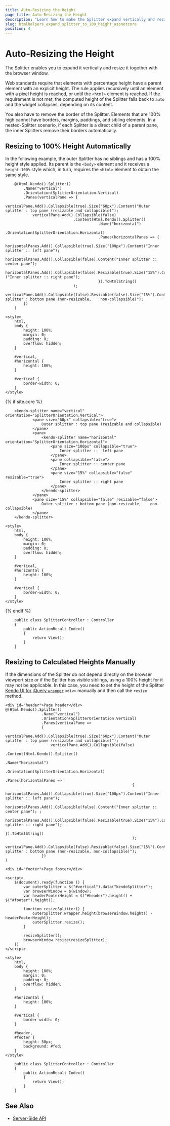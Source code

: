 ```yaml
---
title: Auto-Resizing the Height
page_title: Auto-Resizing the Height
description: "Learn how to make the Splitter expand vertically and resize together with the browser window by using Telerik UI Splitter component for {{ site.framework }}."
slug: htmlhelpers_expand_splitter_to_100_height_aspnetcore
position: 4
---
```


# Auto-Resizing the Height

The Splitter enables you to expand it vertically and resize it together with the browser window.

Web standards require that elements with percentage height have a parent element with an explicit height. The rule applies recursively until an element with a pixel height is reached, or until the `<html>` element is reached. If the requirement is not met, the computed height of the Splitter falls back to `auto` and the widget collapses, depending on its content.

You also have to remove the border of the Splitter. Elements that are 100% high cannot have borders, margins, paddings, and sibling elements. In a nested-Splitter scenario, if each Splitter is a direct child of a parent pane, the inner Splitters remove their borders automatically.

## Resizing to 100% Height Automatically

In the following example, the outer Splitter has no siblings and has a 100% height style applied. Its parent is the `<body>` element and it receives a `height:100%` style which, in turn, requires the `<html>` element to obtain the same style.

```HtmlHelper
    @(Html.Kendo().Splitter()
        .Name("vertical")
        .Orientation(SplitterOrientation.Vertical)
        .Panes(verticalPane => {
            verticalPane.Add().Collapsible(true).Size("60px").Content("Outer splitter : top pane (resizable and collapsible)");
            verticalPane.Add().Collapsible(false)
                              .Content(Html.Kendo().Splitter()
                                         .Name("horizontal")
                                         .Orientation(SplitterOrientation.Horizontal)
                                         .Panes(horizontalPanes => {
                                             horizontalPanes.Add().Collapsible(true).Size("100px").Content("Inner splitter :: left pane");
                                             horizontalPanes.Add().Collapsible(false).Content("Inner splitter :: center pane");
                                             horizontalPanes.Add().Collapsible(false).Resizable(true).Size("15%").Content    ("Inner splitter :: right pane");
                                         }).ToHtmlString()
                              );
            verticalPane.Add().Collapsible(false).Resizable(false).Size("15%").Content("Outer splitter : bottom pane (non-resizable,    non-collapsible)");
        })
    )

<style>
    html,
    body {
        height: 100%;
        margin: 0;
        padding: 0;
        overflow: hidden;
    }

    #vertical,
    #horizontal {
        height: 100%;
    }

    #vertical {
        border-width: 0;
    }
</style>
```
{% if site.core %}
```TagHelper
    <kendo-splitter name="vertical" orientation="SplitterOrientation.Vertical">
            <pane size="60px" collapsible="true">
                Outer splitter : top pane (resizable and collapsible)
            </pane>
            <pane>
                <kendo-splitter name="horizontal" orientation="SplitterOrientation.Horizontal">
                    <pane size="100px" collapsible="true">
                        Inner splitter ::  left pane
                    </pane>
                    <pane collapsible="false">
                        Inner splitter :: center pane
                    </pane>
                    <pane size="15%" collapsible="false" resizable="true">
                        Inner splitter :: right pane
                    </pane>
                </kendo-splitter>
            </pane>
            <pane size="15%" collapsible="false" resizable="false">
                Outer splitter : bottom pane (non-resizable,    non-collapsible)
            </pane>
    </kendo-splitter>

<style>
    html,
    body {
        height: 100%;
        margin: 0;
        padding: 0;
        overflow: hidden;
    }

    #vertical,
    #horizontal {
        height: 100%;
    }

    #vertical {
        border-width: 0;
    }
</style>    
```
{% endif %}
```Controller
    public class SplitterController : Controller
    {
        public ActionResult Index()
        {
            return View();
        }
    }
```


## Resizing to Calculated Heights Manually

If the dimensions of the Splitter do not depend directly on the browser viewport size or if the Splitter has visible siblings, using a 100% height for it may not be applicable. In this case, you need to set the height of the Splitter [Kendo UI for jQuery `wrapper`](https://docs.telerik.com/kendo-ui/intro/widget-basics/wrapper-element) `<div>` manually and then call the `resize` method.

```HtmlHelper
<div id="header">Page header</div>
@(Html.Kendo().Splitter()
                .Name("vertical")
                .Orientation(SplitterOrientation.Vertical)
                .Panes(verticalPane =>
                {
                    verticalPane.Add().Collapsible(true).Size("60px").Content("Outer splitter : top pane (resizable and collapsible)");
                    verticalPane.Add().Collapsible(false)
                                        .Content(Html.Kendo().Splitter()
                                                        .Name("horizontal")
                                                        .Orientation(SplitterOrientation.Horizontal)
                                                        .Panes(horizontalPanes =>
                                                        {
                                                            horizontalPanes.Add().Collapsible(true).Size("100px").Content("Inner splitter :: left pane");
                                                            horizontalPanes.Add().Collapsible(false).Content("Inner splitter :: center pane"); ;
                                                            horizontalPanes.Add().Collapsible(false).Resizable(true).Size("15%").Content("Inner splitter :: right pane");
                                                        }).ToHtmlString()
                                                        );
                    verticalPane.Add().Collapsible(false).Resizable(false).Size("15%").Content("Outer splitter : bottom pane (non-resizable, non-collapsible)");
                })
)

<div id="footer">Page footer</div>

<script>
    $(document).ready(function () {
        var outerSplitter = $("#vertical").data("kendoSplitter");
        var browserWindow = $(window);
        var headerFooterHeight = $("#header").height() + $("#footer").height();

        function resizeSplitter() {
            outerSplitter.wrapper.height(browserWindow.height() - headerFooterHeight);
            outerSplitter.resize();
        }

        resizeSplitter();
        browserWindow.resize(resizeSplitter);
    })
</script>

<style>
    html,
    body {
        height: 100%;
        margin: 0;
        padding: 0;
        overflow: hidden;
    }

    #horizontal {
        height: 100%;
    }

    #vertical {
        border-width: 0;
    }

    #header,
    #footer {
        height: 50px;
        background: #fed;
    }
</style>
```
```Controller
    public class SplitterController : Controller
    {
        public ActionResult Index()
        {
            return View();
        }
    }
```

## See Also

* [Server-Side API](/api/splitter)
